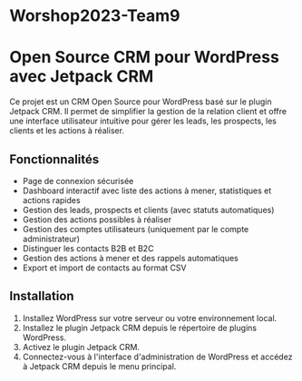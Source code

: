 # Worshop2023-Team9

# Open Source CRM pour WordPress avec Jetpack CRM

Ce projet est un CRM Open Source pour WordPress basé sur le plugin Jetpack CRM. Il permet de simplifier la gestion de la relation client et offre une interface utilisateur intuitive pour gérer les leads, les prospects, les clients et les actions à réaliser.

## Fonctionnalités

- Page de connexion sécurisée
- Dashboard interactif avec liste des actions à mener, statistiques et actions rapides
- Gestion des leads, prospects et clients (avec statuts automatiques)
- Gestion des actions possibles à réaliser
- Gestion des comptes utilisateurs (uniquement par le compte administrateur)
- Distinguer les contacts B2B et B2C
- Gestion des actions à mener et des rappels automatiques
- Export et import de contacts au format CSV

## Installation

1. Installez WordPress sur votre serveur ou votre environnement local.
2. Installez le plugin Jetpack CRM depuis le répertoire de plugins WordPress.
3. Activez le plugin Jetpack CRM.
4. Connectez-vous à l'interface d'administration de WordPress et accédez à Jetpack CRM depuis le menu principal.
